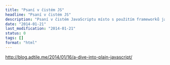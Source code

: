 ```yaml
---
title: "Psaní v čistém JS"
headline: "Psaní v čistém JS"
description: "Psaní v čistém JavaScriptu místo s použitím frameworků jako je jQuery a jiné."
date: "2014-01-21"
last_modification: "2014-01-21"
status: 0
tags: []
format: "html"
---
```


http://blog.adtile.me/2014/01/16/a-dive-into-plain-javascript/